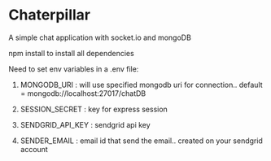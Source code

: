 # Chaterpillar

A simple chat application with socket.io and mongoDB

npm install to install all dependencies

Need to set env variables in a .env file:

1. MONGODB_URI : will use specified mongodb uri for connection.. default = mongodb://localhost:27017/chatDB

2. SESSION_SECRET : key for express session

3. SENDGRID_API_KEY : sendgrid api key

4. SENDER_EMAIL : email id that send the email.. created on your sendgrid account

